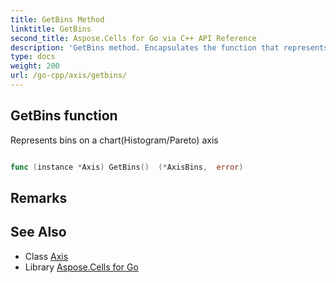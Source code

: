 ```yaml
---
title: GetBins Method 
linktitle: GetBins
second_title: Aspose.Cells for Go via C++ API Reference
description: 'GetBins method. Encapsulates the function that represents getbins in Go.'
type: docs
weight: 200
url: /go-cpp/axis/getbins/
---
```


## GetBins function

Represents bins on a chart(Histogram/Pareto) axis

```go

func (instance *Axis) GetBins()  (*AxisBins,  error) 

```

## Remarks


## See Also

* Class [Axis](../)
* Library [Aspose.Cells for Go](../../)
